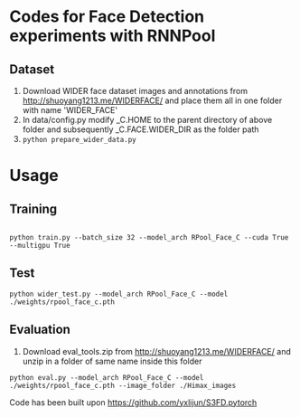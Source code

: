 # Codes for Face Detection experiments with RNNPool


## Dataset
1. Download WIDER face dataset images and annotations from http://shuoyang1213.me/WIDERFACE/ and place them all in one folder with name 'WIDER_FACE'
2. In data/config.py modify _C.HOME to the parent directory of above folder and subsequently _C.FACE.WIDER_DIR as the folder path 
3. ``` python prepare_wider_data.py ```



# Usage
## Training

```shell

python train.py --batch_size 32 --model_arch RPool_Face_C --cuda True --multigpu True

```


## Test
```shell
python wider_test.py --model_arch RPool_Face_C --model ./weights/rpool_face_c.pth
```

## Evaluation
1. Download eval_tools.zip from http://shuoyang1213.me/WIDERFACE/ and unzip in a folder of same name inside this folder

```shell
python eval.py --model_arch RPool_Face_C --model ./weights/rpool_face_c.pth --image_folder ./Himax_images
```

Code has been built upon https://github.com/yxlijun/S3FD.pytorch